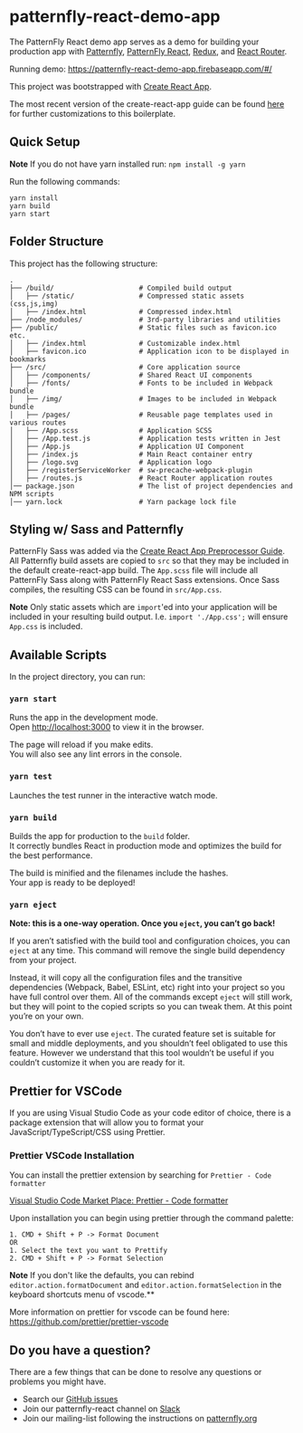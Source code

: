 # patternfly-react-demo-app

The PatternFly React demo app serves as a demo for building your production app with [Patternfly](https://github.com/patternfly/patternfly), [PatternFly React](https://github.com/patternfly/patternfly-react), [Redux](https://github.com/reactjs/redux), and [React Router](https://github.com/ReactTraining/react-router).

Running demo:
https://patternfly-react-demo-app.firebaseapp.com/#/

This project was bootstrapped with [Create React App](https://github.com/facebookincubator/create-react-app).

The most recent version of the create-react-app guide can be found [here](https://github.com/facebookincubator/create-react-app#user-guide) for further customizations to this boilerplate.

## Quick Setup

**Note** If you do not have yarn installed run: `npm install -g yarn`

Run the following commands:

```
yarn install
yarn build
yarn start
```

## Folder Structure

This project has the following structure:

```shell
.
├── /build/                     # Compiled build output
│   ├── /static/                # Compressed static assets (css,js,img)
│   ├── /index.html             # Compressed index.html
├── /node_modules/              # 3rd-party libraries and utilities
├── /public/                    # Static files such as favicon.ico etc.
│   ├── /index.html             # Customizable index.html
│   ├── favicon.ico             # Application icon to be displayed in bookmarks
├── /src/                       # Core application source
│   ├── /components/            # Shared React UI components
│   ├── /fonts/                 # Fonts to be included in Webpack bundle
│   ├── /img/                   # Images to be included in Webpack bundle
│   ├── /pages/                 # Reusable page templates used in various routes
│   ├── /App.scss               # Application SCSS
│   ├── /App.test.js            # Application tests written in Jest
│   ├── /App.js                 # Application UI Component
│   ├── /index.js               # Main React container entry
│   ├── /logo.svg               # Application logo
│   ├── /registerServiceWorker  # sw-precache-webpack-plugin
│   ├── /routes.js              # React Router application routes
│── package.json                # The list of project dependencies and NPM scripts
│── yarn.lock                   # Yarn package lock file
```

## Styling w/ Sass and Patternfly

PatternFly Sass was added via the [Create React App Preprocessor Guide](https://github.com/facebookincubator/create-react-app/blob/master/packages/react-scripts/template/README.md#adding-a-css-preprocessor-sass-less-etc). All Patternfly build assets are copied to `src` so that they may be included in the default
create-react-app build. The `App.scss` file will include all PatternFly Sass along with PatternFly React Sass extensions. Once Sass compiles, the resulting CSS can be found in `src/App.css`.

**Note** Only static assets which are `import`'ed into your application will be included in your resulting build output. I.e. `import './App.css';` will ensure `App.css` is included.

## Available Scripts

In the project directory, you can run:

### `yarn start`

Runs the app in the development mode.<br>
Open [http://localhost:3000](http://localhost:3000) to view it in the browser.

The page will reload if you make edits.<br>
You will also see any lint errors in the console.

### `yarn test`

Launches the test runner in the interactive watch mode.<br>

### `yarn build`

Builds the app for production to the `build` folder.<br>
It correctly bundles React in production mode and optimizes the build for the best performance.

The build is minified and the filenames include the hashes.<br>
Your app is ready to be deployed!

### `yarn eject`

**Note: this is a one-way operation. Once you `eject`, you can’t go back!**

If you aren’t satisfied with the build tool and configuration choices, you can `eject` at any time. This command will remove the single build dependency from your project.

Instead, it will copy all the configuration files and the transitive dependencies (Webpack, Babel, ESLint, etc) right into your project so you have full control over them. All of the commands except `eject` will still work, but they will point to the copied scripts so you can tweak them. At this point you’re on your own.

You don’t have to ever use `eject`. The curated feature set is suitable for small and middle deployments, and you shouldn’t feel obligated to use this feature. However we understand that this tool wouldn’t be useful if you couldn’t customize it when you are ready for it.

## Prettier for VSCode

If you are using Visual Studio Code as your code editor of choice, there is a package extension that will allow you to format your JavaScript/TypeScript/CSS using Prettier.

### Prettier VSCode Installation

You can install the prettier extension by searching for `Prettier - Code formatter`

[Visual Studio Code Market Place: Prettier - Code formatter](https://marketplace.visualstudio.com/items?itemName=esbenp.prettier-vscode)

Upon installation you can begin using prettier through the command palette:

```
1. CMD + Shift + P -> Format Document
OR
1. Select the text you want to Prettify
2. CMD + Shift + P -> Format Selection
```

**Note** If you don't like the defaults, you can rebind `editor.action.formatDocument` and `editor.action.formatSelection` in the keyboard shortcuts menu of vscode.\*\*

More information on prettier for vscode can be found here: https://github.com/prettier/prettier-vscode

## Do you have a question?

There are a few things that can be done to resolve any questions or problems you might have.

- Search our [GitHub issues](https://github.com/patternfly/patternfly-react/issues)
- Join our patternfly-react channel on [Slack](http://slack.patternfly.org)
- Join our mailing-list following the instructions on [patternfly.org](http://www.patternfly.org/get-started/community/)
